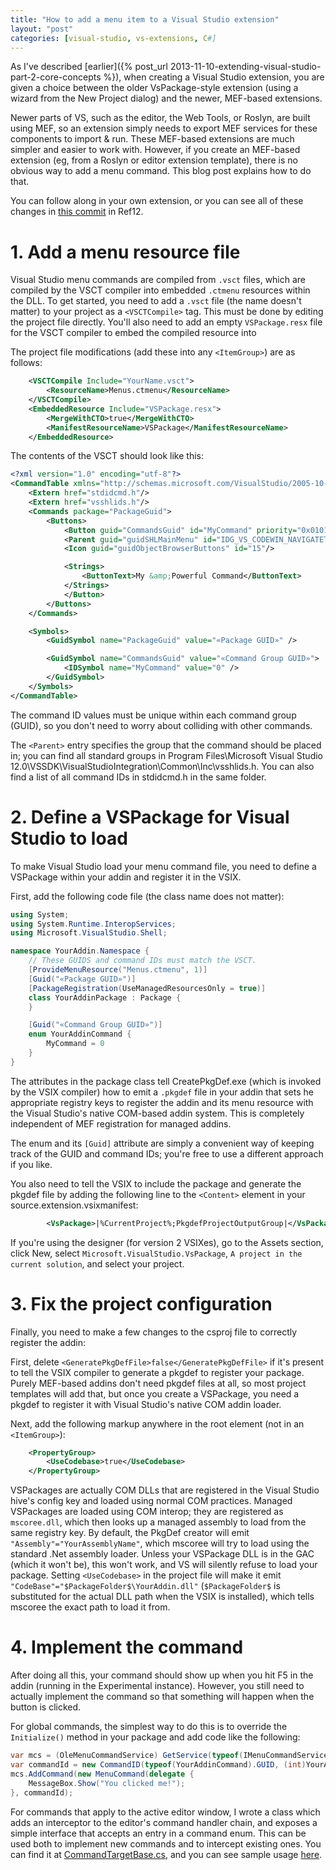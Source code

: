 ```yaml
---
title: "How to add a menu item to a Visual Studio extension"
layout: "post"
categories: [visual-studio, vs-extensions, C#]
---
```


As I've described [earlier]({% post_url 2013-11-10-extending-visual-studio-part-2-core-concepts %}), when creating a Visual Studio extension, you are given a choice between the older VsPackage-style extension (using a wizard from the New Project dialog) and the newer, MEF-based extensions.

Newer parts of VS, such as the editor, the Web Tools, or Roslyn, are built using MEF, so an extension simply needs to export MEF services for these components to import & run.  These MEF-based extensions are much simpler and easier to work with.  However, if you create an MEF-based extension (eg, from a Roslyn or editor extension template), there is no obvious way to add a menu command.  This blog post explains how to do that.

You can follow along in your own extension, or you can see all of these changes in [this commit](https://github.com/SLaks/Ref12/commit/6ce75a4d7f4bfde5c3c51073ebb9db97baa67f42) in Ref12.

# 1. Add a menu resource file
Visual Studio menu commands are compiled from `.vsct` files, which are compiled by the VSCT compiler into embedded `.ctmenu` resources within the DLL.  To get started, you need to add a `.vsct` file (the name doesn't matter) to your project as a `<VSCTCompile>` tag.  This must be done by editing the project file directly.  You'll also need to add an empty `VSPackage.resx` file for the VSCT compiler to embed the compiled resource into

The project file modifications (add these into any `<ItemGroup>`) are as follows:
```xml
	<VSCTCompile Include="YourName.vsct">
		<ResourceName>Menus.ctmenu</ResourceName>
	</VSCTCompile>
	<EmbeddedResource Include="VSPackage.resx">
		<MergeWithCTO>true</MergeWithCTO>
		<ManifestResourceName>VSPackage</ManifestResourceName>
	</EmbeddedResource>
```

The contents of the VSCT should look like this:

```xml
<?xml version="1.0" encoding="utf-8"?>
<CommandTable xmlns="http://schemas.microsoft.com/VisualStudio/2005-10-18/CommandTable" xmlns:xs="https://www.w3.org/2001/XMLSchema">
	<Extern href="stdidcmd.h"/>
	<Extern href="vsshlids.h"/>
	<Commands package="PackageGuid">
		<Buttons>
			<Button guid="CommandsGuid" id="MyCommand" priority="0x0101" type="Button">
			<Parent guid="guidSHLMainMenu" id="IDG_VS_CODEWIN_NAVIGATETOLOCATION"/>
			<Icon guid="guidObjectBrowserButtons" id="15"/>

			<Strings>
				<ButtonText>My &amp;Powerful Command</ButtonText>
			</Strings>
			</Button>
		</Buttons>
	</Commands>

	<Symbols>
		<GuidSymbol name="PackageGuid" value="«Package GUID»" />

		<GuidSymbol name="CommandsGuid" value="«Command Group GUID»">
			<IDSymbol name="MyCommand" value="0" />
		</GuidSymbol>
	</Symbols>
</CommandTable>
```

The command ID values must be unique within each command group (GUID), so you don't need to worry about colliding with other commands.

The `<Parent>` entry specifies the group that the command should be placed in; you can find all standard groups in Program Files\Microsoft Visual Studio 12.0\VSSDK\VisualStudioIntegration\Common\Inc\vsshlids.h.  You can also find a list of all command IDs in stdidcmd.h in the same folder.

# 2. Define a VSPackage for Visual Studio to load
To make Visual Studio load your menu command file, you need to define a VSPackage within your addin and register it in the VSIX.

First, add the following code file (the class name does not matter):

```csharp
using System;
using System.Runtime.InteropServices;
using Microsoft.VisualStudio.Shell;

namespace YourAddin.Namespace {
	// These GUIDS and command IDs must match the VSCT.
	[ProvideMenuResource("Menus.ctmenu", 1)]
	[Guid("«Package GUID»")]
	[PackageRegistration(UseManagedResourcesOnly = true)]
	class YourAddinPackage : Package {
	}

	[Guid("«Command Group GUID»")]
	enum YourAddinCommand {
		MyCommand = 0
	}
}
```

The attributes in the package class tell CreatePkgDef.exe (which is invoked by the VSIX compiler) how to emit a `.pkgdef` file in your addin that sets he appropriate registry keys to register the addin and its menu resource with the Visual Studio's native COM-based addin system.  This is completely independent of MEF registration for managed addins.

The enum and its `[Guid]` attribute are simply a convenient way of keeping track of the GUID and command IDs; you're free to use a different approach if you like.

You also need to tell the VSIX to include the package and generate the pkgdef file by adding the following line to the `<Content>` element in your source.extension.vsixmanifest:

```xml
		<VsPackage>|%CurrentProject%;PkgdefProjectOutputGroup|</VsPackage>
```

If you're using the designer (for version 2 VSIXes), go to the Assets section, click New, select `Microsoft.VisualStudio.VsPackage`, `A project in the current solution`, and select your project.

# 3. Fix the project configuration
Finally, you need to make a few changes to the csproj file to correctly register the addin:

First, delete `<GeneratePkgDefFile>false</GeneratePkgDefFile>` if it's present to tell the VSIX compiler to generate a pkgdef to register your package.  Purely MEF-based addins don't need pkgdef files at all, so most project templates will add that, but once you create a VSPackage, you need a pkgdef to register it with Visual Studio's native COM addin loader.

Next, add the following markup anywhere in the root element (not in an `<ItemGroup>`):
```xml
	<PropertyGroup>
		<UseCodebase>true</UseCodebase>
	</PropertyGroup>
```

VSPackages are actually COM DLLs that are registered in the Visual Studio hive's config key and loaded using normal COM practices.  Managed VSPackages are loaded using COM interop; they are registered as `mscoree.dll`, which then looks up a managed assembly to load from the same registry key.  By default, the PkgDef creator will emit `"Assembly"="YourAssemblyName"`, which mscoree will try to load using the standard .Net assembly loader.  Unless your VSPackage DLL is in the GAC (which it won't be), this won't work, and VS will silently refuse to load your package.  Setting `<UseCodebase>` in the project file will make it emit `"CodeBase"="$PackageFolder$\YourAddin.dll"` (`$PackageFolder$` is substituted for the actual DLL path when the VSIX is installed), which tells mscoree the exact path to load it from.

# 4. Implement the command
After doing all this, your command should show up when you hit F5 in the addin (running in the Experimental instance).  However, you still need to actually implement the command so that something will happen when the button is clicked.

For global commands, the simplest way to do this is to override the `Initialize()` method in your package and add code like the following:

```csharp
var mcs = (OleMenuCommandService) GetService(typeof(IMenuCommandService));
var commandId = new CommandID(typeof(YourAddinCommand).GUID, (int)YourAddinCommand.MyCommand));
mcs.AddCommand(new MenuCommand(delegate {
	MessageBox.Show("You clicked me!");
}, commandId);
```

For commands that apply to the active editor window, I wrote a class which adds an interceptor to the editor's command handler chain, and exposes a simple interface that accepts an entry in a command enum.  This can be used both to implement new commands and to intercept existing ones.
You can find it at [CommandTargetBase.cs](https://github.com/SLaks/Ref12/blob/master/Ref12/Commands/CommandTargetBase.cs), and you can see sample usage [here](https://github.com/SLaks/Ref12/blob/master/Ref12/Commands/TextViewListener.cs).

